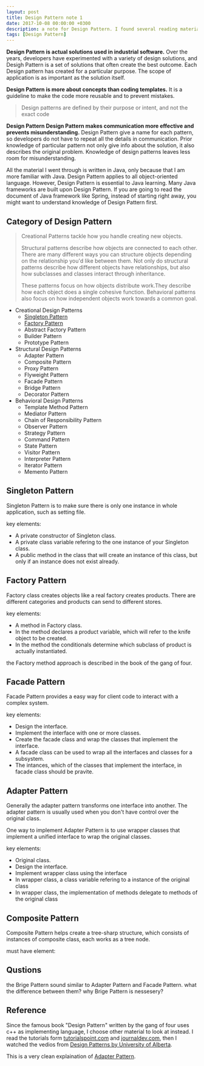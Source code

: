 ```yaml
---
layout: post
title: Design Pattern note 1
date: 2017-10-08 00:00:00 +0300
description: a note for Design Pattern. I found several reading materials on the internet and a course on Coursera. Here is what I learned. # Add post description (optional)
tags: [Design Pattern]
---
```


**Design Pattern is actual solutions used in industrial software.** Over the years, developers have experimented with a variety of design solutions, and Desigh Pattern is a set of solutions that often create the best outcome. Each Design pattern has created for a particular purpose. The scope of application is as important as the solution itself.

**Design Pattern is more about concepts than coding templates.** It is a guideline to make the code more reusable and to prevent mistakes.
>Design patterns are defined by their purpose or intent, and not the exact code

**Design Pattern Design Pattern makes communication more effective and prevents misunderstanding.** Design Pattern give a name for each pattern, so developers do not have to repeat all the details in communication. Prior knowledge of particular pattern not only give info about the solution, it also describes the original problem. Knowledge of design patterns leaves less room for misunderstanding. 

All the material I went through is written in Java, only because that I am more familiar with Java. Design Pattern applies to all object-oriented language. However, Design Pattern is essential to Java learning. Many Java frameworks are built upon Design Pattern. If you are going to read the document of Java framework like Spring, instead of starting right away, you might want to understand knowledge of Design Pattern first.

## Category of Design Pattern

>Creational Patterns tackle how you handle creating new objects.
>
>Structural patterns describe how objects are connected to each other. There are many different ways you can structure objects depending on the relationship you'd like between them. Not only do structural patterns describe how different objects have relationships, but also how subclasses and classes interact through inheritance.
>
>These patterns focus on how objects distribute work.They describe how each object does a single cohesive function. Behavioral patterns also focus on how independent objects work towards a common goal.

* Creational Design Patterns
	* [Singleton Pattern](#singleton-pattern)
	* [Factory Pattern](#factory-pattern)
	* Abstract Factory Pattern
	* Builder Pattern
	* Prototype Pattern
* Structural Design Patterns
	* Adapter Pattern
	* Composite Pattern
	* Proxy Pattern
	* Flyweight Pattern
	* Facade Pattern
	* Bridge Pattern
	* Decorator Pattern
* Behavioral Design Patterns
	* Template Method Pattern
	* Mediator Pattern
	* Chain of Responsibility Pattern
	* Observer Pattern
	* Strategy Pattern
	* Command Pattern
	* State Pattern
	* Visitor Pattern
	* Interpreter Pattern
	* Iterator Pattern
	* Memento Pattern

## <a name="singleton-pattern">Singleton Pattern</a>

Singleton Pattern is to make sure there is only one instance in whole application, such as setting file. 

key elements:
* A private constructor of Singleton class.
* A private class variable refering to the one instance of your Singleton class.
* A public method in the class that will create an instance of this class, but only if an instance does not exist already.

## <a name="factory-pattern">Factory Pattern</a>

Factory class creates objects like a real factory creates products. There are different categories and products can send to different stores.

key elements:
* A method in Factory class.
* In the method declares a product variable, which will refer to the knife object to be created.
* In the method the conditionals determine which subclass of product is actually instantiated.

the Factory method approach is described in the book of the gang of four.

## Facade Pattern

Facade Pattern provides a easy way for client code to interact with a complex system.

key elements:
* Design the interface.
* Implement the interface with one or more classes.
* Create the facade class and wrap the classes that implement the interface.
* A facade class can be used to wrap all the interfaces and classes for a subsystem.
* The intances, which of the classes that implement the interface, in facade class should be pravite.

## Adapter Pattern

Generally the adapter pattern transforms one interface into another. The adapter pattern is usually used when you don't have control over the original class. 

One way to implement Adapter Pattern is to use wrapper classes that implement a unified interface to wrap the original classes.

key elements:
* Original class.
* Design the interface.
* Implement wrapper class using the interface
* In wrapper class, a class variable refering to a instance of the original class
* In wrapper class, the implementation of methods delegate to methods of the original class

## Composite Pattern

Composite Pattern helps create a tree-sharp structure, which consists of instances of composite class, each works as a tree node.

must have element: 

## Qustions

the Brige Pattern sound similar to Adapter Pattern and Facade Pattern. what the difference between them? why Brige Pattern is nessesery? 

## Reference

Since the famous book "Design Pattern" written by the gang of four uses c++ as implementing language, I choose other material to look at instead. I read the tutorials form [tutorialspoint.com](https://www.tutorialspoint.com/design_pattern/) and [journaldev.com](https://www.journaldev.com/1827/java-design-patterns-example-tutorial), then I watched the vedios from [Design Patterns
by University of Alberta](https://www.coursera.org/learn/design-patterns/home/welcome). 

This is a very clean explaination of [Adapter Pattern](https://stackoverflow.com/questions/1299167/understanding-adapter-pattern). 


